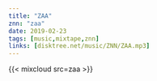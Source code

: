 ```yaml
---
title: "ZAA"
znn: "zaa"
date: 2019-02-23
tags: [music,mixtape,znn]
links: [disktree.net/music/ZNN/ZAA.mp3]
---
```

{{< mixcloud src=zaa >}}

